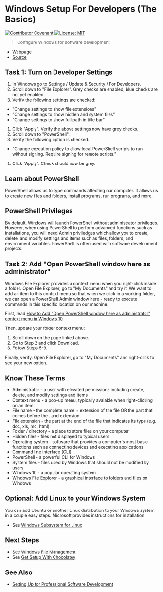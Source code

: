 # Windows Setup For Developers (The Basics)

[![Contributor Covenant](https://img.shields.io/badge/Contributor%20Covenant-v1.4%20adopted-ff69b4.svg)](code-of-conduct.md)
[![License: MIT](https://img.shields.io/badge/License-MIT-green.svg)](https://opensource.org/licenses/MIT)

> Configure Windows for software development

- [Webpage](https://denisecase.github.io/windows-setup/)
- [Source](https://github.com/denisecase/windows-setup)

## Task 1: Turn on Developer Settings

1. In Windows go to Settings / Update & Security / For Developers. 
1. Scroll down to "File Explorer". Grey checks are enabled, blue checks are not yet enabled.
1. Verify the following settings are checked:
  - "Change settings to show file extensions"
  - "Change settings to show hidden and system files"
  - "Change settings to show full path in title bar"
  
1. Click "Apply". Verify the above settings now have grey checks.
1. Scroll down to "PowerShell".
1. Verify the following option is checked.
  - "Change execution policy to allow local PowerShell scripts to run without signing. Require signing for remote scripts."
  
1. Click "Apply". Check should now be grey.

## Learn about PowerShell

PowerShell allows us to type commands affecting our computer.
It allows us to create new files and folders, install programs, run programs, and more.

## PowerShell Privileges

By default, Windows will launch PowerShell without administrator privileges.
However, when using PowerShell to perform advanced functions such as installations,
you will need Admin priviledges which allow you to create, delete, and modify settings
and items such as files, folders, and environment variables.
PowerShell is often used with software development projects.

## Task 2: Add "Open PowerShell window here as administrator"

Windows File Explorer provides a context menu when you right-click inside a folder.
Open File Explorer, go to "My Documents" and try it.
We want to add an item to this context menu so that when we click in a working folder, we can open a PowerShell Admin window here - ready to execute commands in this specific location on our machine.

First, read [How to Add "Open PowerShell window here as administrator" context menu in Windows 10](https://www.tenforums.com/tutorials/60177-add-open-powershell-window-here-administrator-windows-10-a.html)

Then, update your folder context menu:

1. Scroll down on the page linked above. 
2. Go to Step 2 and click Download.
3. Follow Steps 5-9.

Finally, verify. Open File Explorer, go to "My Documents" and right-click to see your new option.

## Know These Terms

- Administrator - a user with elevated permissions including create, delete, and modify settings and items
- Context menu - a pop-up menu, typically avaiable when right-clicking on an item
- File name - the complete name + extension of the file OR the part that comes before the . and extension
- File extension - the part at the end of the file that indicates its type (e.g. doc, xls, md, html)
- Folder / directory - a place to store files on your computer
- Hidden files - files not displayed to typical users
- Operating system - software that provides a computer's most basic functions such as connecting devices and executing applications
- Command line interface (CLI)
- PowerShell - a powerful CLI for Windows
- System files - files used by Windows that should not be modified by users
- Windows 10 - a popular operating system
- Windows File Explorer - a graphical interface to folders and files on Windows

## Optional: Add Linux to your Windows System

You can add Ubuntu or another Linux distribution to your Windows system in a couple easy steps.
Microsoft provides instructions for installation.

- See [Windows Subsystem for Linux](https://docs.microsoft.com/en-us/windows/wsl/install-win10)

## Next Steps

- See [Windows File Management](https://github.com/denisecase/windows-file-management)
- See [Get Setup With Chocolatey](https://github.com/denisecase/get-setup-with-chocolatey)

## See Also

- [Setting Up for Professional Software Development](https://github.com/denisecase/pro-dev-list)
